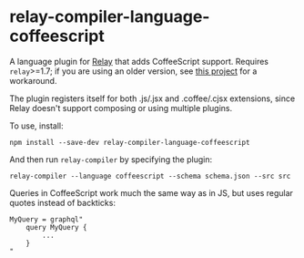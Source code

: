 # relay-compiler-language-coffeescript

A language plugin for [Relay](https://facebook.github.io/relay/) that adds CoffeeScript support.
Requires `relay`>=1.7; if you are using an older version, see [this project](https://github.com/fellowinsights/relay-coffee-compiler)
for a workaround.

The plugin registers itself for both .js/.jsx and .coffee/.cjsx extensions, since Relay doesn't
support composing or using multiple plugins.

To use, install:

    npm install --save-dev relay-compiler-language-coffeescript

And then run `relay-compiler` by specifying the plugin:

    relay-compiler --language coffeescript --schema schema.json --src src

Queries in CoffeeScript work much the same way as in JS, but uses regular quotes instead of backticks:

    MyQuery = graphql"
        query MyQuery {
        	...
        }
    "
